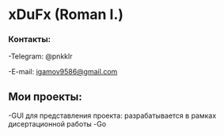 # xDuFx (Roman I.)

### Контакты:
-Telegram: @pnkklr

-E-mail: igamov9586@gmail.com

## Мои проекты:
-GUI для представления проекта: разрабатывается в рамках дисертационной работы
-Go
